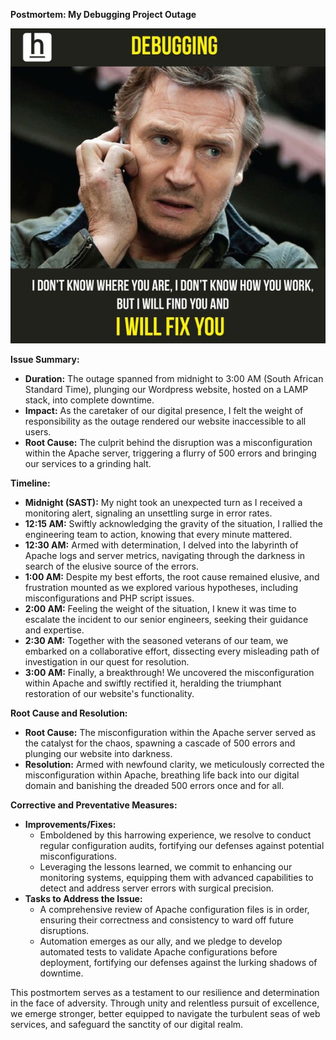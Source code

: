 **Postmortem: My Debugging Project Outage**

![meme](meme.jpeg)

**Issue Summary:**
- **Duration:** The outage spanned from midnight to 3:00 AM (South African Standard Time), plunging our Wordpress website, hosted on a LAMP stack, into complete downtime.
- **Impact:** As the caretaker of our digital presence, I felt the weight of responsibility as the outage rendered our website inaccessible to all users.
- **Root Cause:** The culprit behind the disruption was a misconfiguration within the Apache server, triggering a flurry of 500 errors and bringing our services to a grinding halt.

**Timeline:**
- **Midnight (SAST):** My night took an unexpected turn as I received a monitoring alert, signaling an unsettling surge in error rates.
- **12:15 AM:** Swiftly acknowledging the gravity of the situation, I rallied the engineering team to action, knowing that every minute mattered.
- **12:30 AM:** Armed with determination, I delved into the labyrinth of Apache logs and server metrics, navigating through the darkness in search of the elusive source of the errors.
- **1:00 AM:** Despite my best efforts, the root cause remained elusive, and frustration mounted as we explored various hypotheses, including misconfigurations and PHP script issues.
- **2:00 AM:** Feeling the weight of the situation, I knew it was time to escalate the incident to our senior engineers, seeking their guidance and expertise.
- **2:30 AM:** Together with the seasoned veterans of our team, we embarked on a collaborative effort, dissecting every misleading path of investigation in our quest for resolution.
- **3:00 AM:** Finally, a breakthrough! We uncovered the misconfiguration within Apache and swiftly rectified it, heralding the triumphant restoration of our website's functionality.

**Root Cause and Resolution:**
- **Root Cause:** The misconfiguration within the Apache server served as the catalyst for the chaos, spawning a cascade of 500 errors and plunging our website into darkness.
- **Resolution:** Armed with newfound clarity, we meticulously corrected the misconfiguration within Apache, breathing life back into our digital domain and banishing the dreaded 500 errors once and for all.

**Corrective and Preventative Measures:**
- **Improvements/Fixes:**
  - Emboldened by this harrowing experience, we resolve to conduct regular configuration audits, fortifying our defenses against potential misconfigurations.
  - Leveraging the lessons learned, we commit to enhancing our monitoring systems, equipping them with advanced capabilities to detect and address server errors with surgical precision.
- **Tasks to Address the Issue:**
  - A comprehensive review of Apache configuration files is in order, ensuring their correctness and consistency to ward off future disruptions.
  - Automation emerges as our ally, and we pledge to develop automated tests to validate Apache configurations before deployment, fortifying our defenses against the lurking shadows of downtime.

This postmortem serves as a testament to our resilience and determination in the face of adversity. Through unity and relentless pursuit of excellence, we emerge stronger, better equipped to navigate the turbulent seas of web services, and safeguard the sanctity of our digital realm.